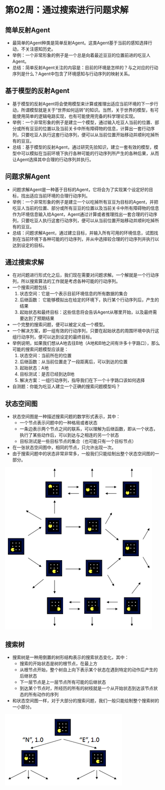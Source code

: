 # 第02周：通过搜索进行问题求解

## 简单反射Agent
- 最简单的Agent种类是简单反射Agent。这类Agent基于当前的感知选择行动，不关注感知历史。
- 举例：一个非常形象的例子是一个总是向着最近豆豆的位置前进的吃豆人Agent。
- 总结：简单反射Agent关注的内容是：目前的环境是怎样的？与之对应的行动序列是什么？Agent中包含了环境感知与行动序列的映射关系。

## 基于模型的反射Agent
- 基于模型的反射Agent将会使用模型来计算或推理出适应当前环境的下一步行动，所谓模型就是关于“世界如何运转”的知识。当然，关于世界的模型，有可能使用简单的逻辑电路实现，也有可能使用完备的科学理论实现。
- 举例：一个非常形象的例子是建立一个模型，通过输入吃豆人当前的位置、部分或所有豆豆的位置以及当前关卡中所有障碍物的信息，计算出一套行动序列，只要吃豆人执行这套行动序列，便可以从当前位置开始移动并顺利吃掉所有的豆豆。
- 总结：基于模型的反射Agent，通过研究先验知识，建立一套有效的模型，模型中可以模拟在当前环境下执行各种可能的行动序列所产生的各种后果，从而让Agent选择其中合理的行动序列并执行。

## 问题求解Agent
- 问题求解Agent是一种基于目标的Agent，它将会为了实现某个设定好的目标，找出适应当前环境的合理行动序列。
- 举例：一个非常形象的例子是建立一个以吃掉所有豆豆为目标的Agent，并把吃豆人当前的位置、部分或所有豆豆的位置以及当前关卡中所有障碍物的信息作为环境信息输入给Agent，Agent通过计算或者推理找出一套合理的行动序列，只要吃豆人执行这套行动序列，便可以从当前位置开始移动并顺利吃掉所有的豆豆。
- 总结：问题求解Agent，通过建立目标，并输入所有可用的环境信息，试图找到在当前环境下各种可能的行动序列，并从中选择较合理的行动序列并执行以达到设定的目标。

## 通过搜索求解
- 在对问题进行形式化之后，我们现在需要对问题求解。一个解就是一个行动序列，所以搜索算法的工作就是考虑各种可能的行动序列。
- 一个搜索问题包括：
    1. 状态空间：它是一个表示目前环境信息的所有数据的集合
    2. 后继函数： 它能够模拟出在给定的环境下，执行某个行动序列后，产生的结果
    3. 起始状态和最终目标：这些信息将会告诉Agent从哪里开始，以及最终需要达到了预期结果
- 一个完整的搜索问题，便可以被定义成一个模型。
- 一个解决方案，即一组有效的行动序列，只要在起始状态的周围环境中执行这组行动序列，便可以达到设定的最终目标。
- 举例说明，如果我们想从A地去往B地（A地和B地之间有许多十字路口），那么可能的搜索问题模型应该是：
    1. 状态空间：当前所在的位置
    2. 后继函数：从当前位置走了一段距离后，可以到达的位置
    3. 起始状态：A地
    4. 目标测试：是否已经到达B地
    5. 解决方案：一组行动序列，指导我们在下一个十字路口该如何选择
- 自测题：你能为吃豆人建立一个正确的搜索问题模型吗？

## 状态空间图
- 状态空间图是一种描述搜索问题的数学形式表示，其中：
    - 一个节点表示问题中的一种格局或者状态
    - 一条边表示两个节点之间的联系，可以理解为后继函数，即从一个状态，执行了某些动作后，可以到达与之相连的另一个状态
    - 目标测试是一些目标节点的集合（也可能只有一个目标节点）
- 在一张状态空间图中，相同的节点，只允许出现一次。
- 由于搜索问题中的状态非常非常多，一般我们只能绘制出整个状态空间图的一部分。

![以Pacman为例的状态空间图局部](images/w2-1.png)

## 搜索树
- 搜索树是一种用倒置的树形结构表示的搜索状态变化，其中：
    - 搜索的开始状态是树的根节点，在最上方
    - 从根节点开始，整个树自上向下表示某个状态在遇到特定的动作后产生的后继状态
    - 下一层节点是上一层节点所有可能的后继状态
    - 到达某个节点时，所经历的所有的树枝就是一个从开始状态到达该节点状态的所有动作的序列
- 和状态空间图一样，对于大部分的搜索问题，我们一般只能绘制整个搜索树的一小部分。

![以Pacman为例的搜索树局部](images/w2-2.png)
